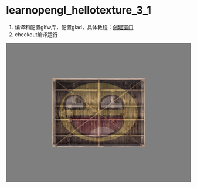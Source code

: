 # learnopengl_hellotexture_3_1

1. 编译和配置glfw库，配置glad，具体教程：[创建窗口](https://learnopengl-cn.github.io/01%20Getting%20started/02%20Creating%20a%20window/)
2. checkout编译运行

![image](https://github.com/mrshen/learnopengl_hellotexture_3_1/raw/master/res_images/example.png)
